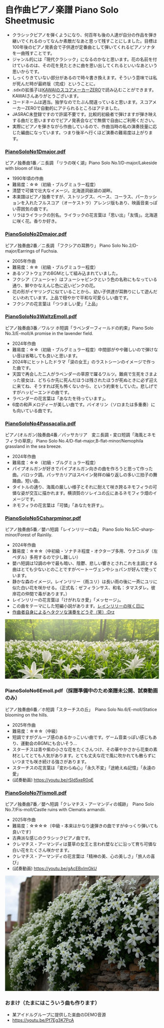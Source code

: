 # 自作曲ピアノ楽譜 Piano Solo Sheetmusic
- クラシックピアノを弾くようになり、何百年も後の人達が自分の作品を弾き継いでくれるのってなんか素敵だなあと思って残すことにしました。目標は100年後のピアノ発表会で子供達が定番曲として弾いてくれるピアノソナタを一曲残すことです。
- ジャンル的には「現代クラシック」になるのかなと思います。花の名前を付けているのは、その花を見たときに曲を思い出してくれるといいなあという思いからです。
- しっくりきていない部分があるので時々書き換えます。そういう意味では私が死んだ時が最終版（完成）ということに。
- .sdxの拡張子は[KAWAIのスコアメーカーZERO](https://cm.kawai.jp/products/smz/)で読み込むことができます。KAWAIさんありがとうございます。
- コードネームは適当。独学なのでたぶん間違っていると思います。スコアメーカーZEROで自動的にアテられるところはアテました。
- JASRAC未登録ですので許諾不要です。比較的初級者で弾けますが弾き映えする曲だと思いますのでピアノ発表会などで無償で自由にご利用ください。
- 実際にピアノを弾きながら作曲しているので、作曲当時の私の演奏技量に応じた編曲になっています。つまり後半へ行くほど演奏の難易度は上がります。


### [PianoSoloNo1Dmajor.pdf](https://github.com/misuz/sheetmusic/blob/main/PianoSoloNo1Dmajor.pdf)
ピアノ独奏曲1番／ニ長調 「リラの咲く湖」Piano Solo No.1/D-major/Lakeside with bloom of lilas.
- 1990年頃の作曲
- 難易度：☆☆（初級・ブルグミュラー程度）
- 清楚で可憐で壮大なイメージ。北海道洞爺湖の湖畔。
- 本楽譜はピアノ独奏ですが、ストリングス、ベース、コーラス、パーカッションを入れたフルスコア（オーケストラ）アレンジ版もあり、映画音楽っぽい雰囲気の曲です。
- リラはライラックの別名。ライラックの花言葉は「思い出」「友情」。北海道に咲く花。香りか好き。

### [PianoSoloNo2Dmajor.pdf](https://github.com/misuz/sheetmusic/blob/main/PianoSoloNo2Dmajor.pdf)
ピアノ独奏曲2番／ニ長調 「フクシアの耳飾り」 Piano Solo No.2/D-major/Earrings of Fuchsia.
- 2005年作曲
- 難易度：☆☆（初級・ブルグミュラー程度）
- あるソフトウェアのBGMとして組み込まれていました。
- フクシア（フューシャ）はフューシャピンクという色の名称にもなっている通り、鮮やかなえんじ色に近いピンクの花。
- 花の形がイヤリングに似ていることから、幼い子供達が耳飾りにして遊んだといわれています。上品で穏やかで平和な可愛らしい曲です。
- フクシアの花言葉は「つつましい愛」「上品」

### [PianoSoloNo3WaltzEmoll.pdf](https://github.com/misuz/sheetmusic/blob/main/PianoSoloNo3WaltzEmoll.pdf)
ピアノ独奏曲3番／ワルツ ホ短調「ラベンダーフィールドの約束」Piano Solo No.3/E-moll/A promise in the lavender field.
- 2024年作曲
- 難易度：☆☆（初級・ブルグミュラー程度）中間部がやや難しいので弾けない音は省略しても良いと思います。
- 2024年にヒットしたドラマ「涙の女王」のラストシーンのイメージで作った曲です。
- 天国で再会した二人がラベンダーの草原で躍るワルツ。難病で生死をさまよった彼女は、どちらか先に死んだほうは残されたほうが死ぬときに必ず迎えに来てね、そうすれば死も怖くないから、という約束をしていた。悲しげですがハッピーエンドの曲です。
- ラベンダーの花言葉は「あなたを待っています」。
- 6度の和声メロディーが美しい曲です。バイオリン（ソロまたは多重奏）にも向いている曲です。

### [PianoSoloNo4Passacalia.pdf](https://github.com/misuz/sheetmusic/blob/main/PianoSoloNo4Passacalia.pdf)
ピアノ(オルガン)独奏曲4番／パッサカリア　変ニ長調・変ロ短調「海風とネモフィラの草原」 Piano Solo No.4/D-flat-major,B-flat-minor/Nemophila grassland in the sea breeze.
- 2024年作曲
- 難易度：☆☆（初級・ブルグミュラー程度）
- パイプオルガンが好きでパイプオルガン向きの曲を作ろうと思って作った曲。バロック調。パッサカリアはスペイン発祥の繰り返しの多い三拍子の舞踊曲。短い曲。
- タイトルの通り、海風の厳しい様子とそれに耐えて咲き誇るネモフィラの可憐な姿が交互に描かれます。横須賀のソレイユの丘にあるネモフィラ畑のイメージです。
- ネモフィラの花言葉は「可憐」「あなたを許す」。

### [PianoSoloNo5Csharpminor.pdf](https://github.com/misuz/sheetmusic/blob/main/PianoSoloNo5Csharpminor.pdf)
ピアノ独奏曲5番／嬰ハ短調「レインリリーの森」 Piano Solo No.5/C-sharp-minor/Forest of Rainlily.
- 2024年作曲
- 難易度：☆☆☆（中初級・ソナチネ程度・オクターブ多用、ウナコルダ（左ペダル）多用するので少し難しい）
- 嬰ハ短調は12調の中で最も暗い、陰鬱、悲しい響きとされこれを主調とする曲はとても少ないとのことですがベートーヴェンやショパンが好んで使っています。
- 静かな森のイメージ。レインリリー（雨ユリ）は長い雨の後に一斉にユリに似た白い花を咲かせる。（正式名：ゼフィランサス、和名：タマスダレ。彼岸花の仲間で毒があります。）
- レインリリーの花言葉は「けがれなき愛」「メッセージ」。
- この曲をテーマにした短編小説があります。[レインリリーの咲く日に](https://note.com/seewheniseeyou/n/n96d4a6aaf813?sub_rt=share_pw)
- [作曲者自身によるヘタクソな演奏をどうぞ（笑）:Drz](https://www.facebook.com/share/v/1E6sPSCfMD/)

![レインリリーの森](forestofrainlily.jpg)
 

### PianoSoloNo6Emoll.pdf（採譜準備中のため楽譜未公開、試奏動画のみ）
ピアノ独奏曲6番／ホ短調「スターチスの丘」　Piano Solo No.6/E-moll/Statice blooming on the hills.
- 2025年作曲
- 難易度：☆☆☆（中級）
- 短調ですがグルーブ感のあるかっこいい曲です。ゲーム音楽っぽい感じもあり、運動会のBGMにも合いそう…
- スターチスは青や紫の小さな花をたくさんつけ、その華やかさから花束の素材としてとても人気があります。とても丈夫な花で風に吹かれても散らずにいつまでも咲き続ける強さがあります。
- スターチスの花言葉は「変わらぬ心」「永久不変」「途絶えぬ記憶」「永遠の愛」
- (試奏動画) https://youtu.be/rSId5xeR0qE

### [PianoSoloNo7Fismoll.pdf](https://github.com/misuz/sheetmusic/blob/main/PianoSoloNo7Fismoll.pdf)
ピアノ独奏曲7番／嬰ヘ短調「クレマチス・アーマンディの城跡」　Piano Solo No.7/Fis-moll/Castle ruins with Clematis armandii.
- 2025年作曲
- 難易度：☆☆☆☆（中級・本来はかなり速弾きの曲ですがゆっくり弾いても良いです）
- 古典派な感じのクラシックピアノ曲です。
- クレマチス・アーマンディは蔓草の女王と言われ壁などに沿って育ち可憐な白い花をたくさん咲かせます。
- クレマチス・アーマンディの花言葉は「精神の美、心の美しさ」「旅人の喜び」
- (試奏動画) https://youtu.be/gAcEBxImGkU 

![クレマチス・アーマンディの城跡](castleruinsofclematisarmandii.jpg)

### おまけ（たまにはこういう曲も作ります）
- 某アイドルグループに提供した楽曲のDEMO音源
- https://youtu.be/Pf7Eg3K7PcA
